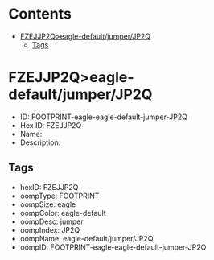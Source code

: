 



Contents
========

* [FZEJJP2Q>eagle-default/jumper/JP2Q](#fzejjp2qeagle-defaultjumperjp2q)
	* [Tags](#tags)

# FZEJJP2Q>eagle-default/jumper/JP2Q

- ID: FOOTPRINT-eagle-eagle-default-jumper-JP2Q
- Hex ID: FZEJJP2Q
- Name: 
- Description: 

## Tags

- hexID: FZEJJP2Q
- oompType: FOOTPRINT
- oompSize: eagle
- oompColor: eagle-default
- oompDesc: jumper
- oompIndex: JP2Q
- oompName: eagle-default/jumper/JP2Q
- oompID: FOOTPRINT-eagle-eagle-default-jumper-JP2Q

